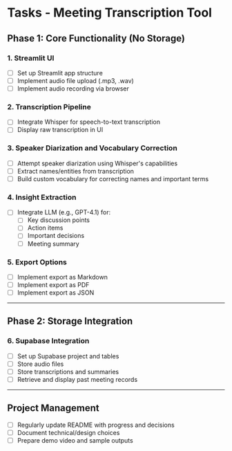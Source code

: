 # Tasks - Meeting Transcription Tool

## Phase 1: Core Functionality (No Storage)

### 1. Streamlit UI
- [ ] Set up Streamlit app structure
- [ ] Implement audio file upload (.mp3, .wav)
- [ ] Implement audio recording via browser

### 2. Transcription Pipeline
- [ ] Integrate Whisper for speech-to-text transcription
- [ ] Display raw transcription in UI

### 3. Speaker Diarization and Vocabulary Correction
- [ ] Attempt speaker diarization using Whisper's capabilities
- [ ] Extract names/entities from transcription
- [ ] Build custom vocabulary for correcting names and important terms

### 4. Insight Extraction
- [ ] Integrate LLM (e.g., GPT-4.1) for:
    - [ ] Key discussion points
    - [ ] Action items
    - [ ] Important decisions
    - [ ] Meeting summary

### 5. Export Options
- [ ] Implement export as Markdown
- [ ] Implement export as PDF
- [ ] Implement export as JSON

---

## Phase 2: Storage Integration

### 6. Supabase Integration
- [ ] Set up Supabase project and tables
- [ ] Store audio files
- [ ] Store transcriptions and summaries
- [ ] Retrieve and display past meeting records

---

## Project Management

- [ ] Regularly update README with progress and decisions
- [ ] Document technical/design choices
- [ ] Prepare demo video and sample outputs